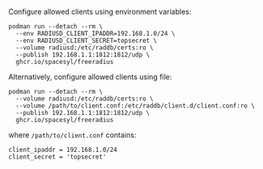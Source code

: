 Configure allowed clients using environment variables:

```
podman run --detach --rm \
  --env RADIUSD_CLIENT_IPADDR=192.168.1.0/24 \
  --env RADIUSD_CLIENT_SECRET=topsecret \
  --volume radiusd:/etc/raddb/certs:ro \
  --publish 192.168.1.1:1812:1812/udp \
  ghcr.io/spacesyl/freeradius
```

Alternatively, configure allowed clients using file:

```
podman run --detach --rm \
  --volume radiusd:/etc/raddb/certs:ro \
  --volume /path/to/client.conf:/etc/raddb/client.d/client.conf:ro \
  --publish 192.168.1.1:1812:1812/udp \
  ghcr.io/spacesyl/freeradius
```

where `/path/to/client.conf` contains:

```
client_ipaddr = 192.168.1.0/24
client_secret = 'topsecret'
```
